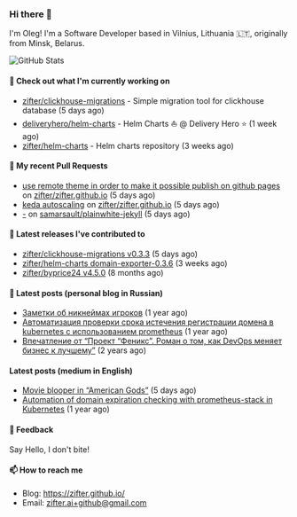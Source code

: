### Hi there 👋

I'm Oleg! I'm a Software Developer based in Vilnius, Lithuania 🇱🇹, originally from Minsk, Belarus.

![GitHub Stats](https://github-readme-stats.vercel.app/api?username=zifter&count_private=true&theme=tokyonight&show_icons=true)

#### 👷 Check out what I'm currently working on

- [zifter/clickhouse-migrations](https://github.com/zifter/clickhouse-migrations) - Simple migration tool for clickhouse database (5 days ago)
- [deliveryhero/helm-charts](https://github.com/deliveryhero/helm-charts) - Helm Charts ⛵ @ Delivery Hero ⭐ (1 week ago)
- [zifter/helm-charts](https://github.com/zifter/helm-charts) - Helm charts repository (3 weeks ago)

#### 🔨 My recent Pull Requests

- [use remote theme in order to make it possible publish on github pages](https://github.com/zifter/zifter.github.io/pull/8) on [zifter/zifter.github.io](https://github.com/zifter/zifter.github.io) (5 days ago)
- [keda autoscaling](https://github.com/zifter/zifter.github.io/pull/7) on [zifter/zifter.github.io](https://github.com/zifter/zifter.github.io) (5 days ago)
- [-](https://github.com/samarsault/plainwhite-jekyll/pull/119) on [samarsault/plainwhite-jekyll](https://github.com/samarsault/plainwhite-jekyll) (5 days ago)

#### 🚀 Latest releases I've contributed to
- [zifter/clickhouse-migrations v0.3.3](https://github.com/zifter/clickhouse-migrations/releases/tag/v0.3.3) (5 days ago)
- [zifter/helm-charts domain-exporter-0.3.6](https://github.com/zifter/helm-charts/releases/tag/domain-exporter-0.3.6) (3 weeks ago)
- [zifter/byprice24 v4.5.0](https://github.com/zifter/byprice24/releases/tag/v4.5.0) (8 months ago)

#### 📄 Latest posts (personal blog in Russian)
- [Заметки об никнеймах игроков](https://zifter.github.io/offtopic/gamedev/2021/12/10/nicknames-in-games.html) (1 year ago)
- [Автоматизация проверки срока истечения регистрации домена в kubernetes с использованием prometheus](https://zifter.github.io/devops/2021/09/12/domain-expiration-prometheus-exporter.html) (1 year ago)
- [Впечатление от “Проект “Феникс”. Роман о том, как DevOps меняет бизнес к лучшему”](https://zifter.github.io/offtopic/2021/01/09/fenix-book-review.html) (2 years ago)

#### Latest posts (medium in English)
- [Movie blooper in “American Gods”](https://medium.com/@olegstrokachuk/movie-blooper-in-american-gods-aee3b286b899?source=rss-766601af1f16------2) (5 days ago)
- [Automation of domain expiration checking with prometheus-stack in Kubernetes](https://medium.com/@olegstrokachuk/automation-of-domain-expiration-checking-with-prometheus-stack-in-kubernetes-ea4e4571f5b4?source=rss-766601af1f16------2) (1 year ago)

#### 💬 Feedback

Say Hello, I don't bite!

#### 📫 How to reach me

- Blog: https://zifter.github.io/
- Email: zifter.ai+github@gmail.com
